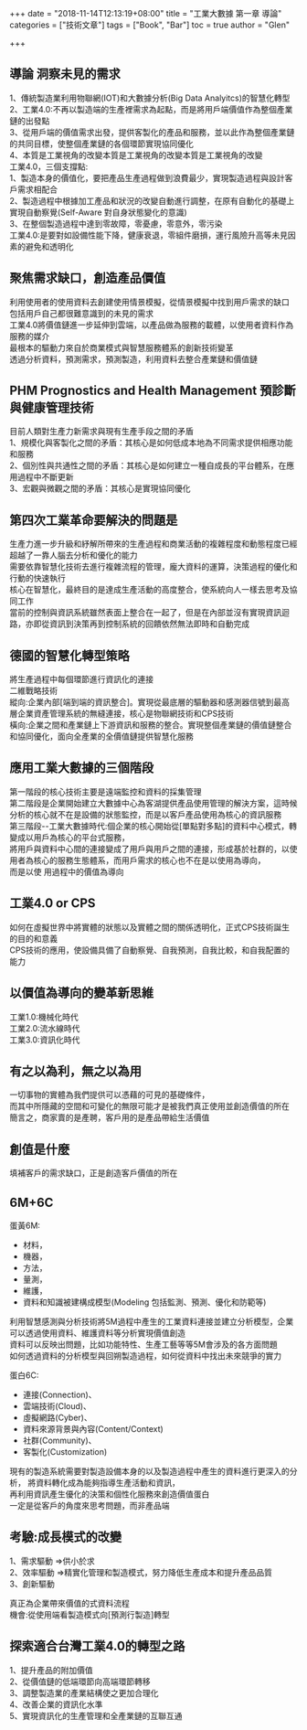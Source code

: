 +++
date = "2018-11-14T12:13:19+08:00"
title = "工業大數據 第一章 導論"
categories = ["技術文章"]
tags = ["Book", "Bar"]
toc = true
author = "Glen"


+++
## 導論 洞察未見的需求
1、傳統製造業利用物聯網(IOT)和大數據分析(Big Data Analyitcs)的智慧化轉型  
2、工業4.0:不再以製造端的生產裡需求為起點，而是將用戶端價值作為整個產業鏈的出發點  
3、從用戶端的價值需求出發，提供客製化的產品和服務，並以此作為整個產業鏈的共同目標，使整個產業鏈的各個環節實現協同優化  
4、本質是工業視角的改變本質是工業視角的改變本質是工業視角的改變  
工業4.0，三個支撐點:  
 1、製造本身的價值化，要把產品生產過程做到浪費最少，實現製造過程與設計客戶需求相配合  
 2、製造過程中根據加工產品和狀況的改變自動進行調整，在原有自動化的基礎上實現自動察覺(Self-Aware 對自身狀態變化的意識)  
 3、在整個製造過程中達到零故障，零憂慮，零意外，零污染  
工業4.0:是要對如設備性能下降，健康衰退，零組件磨損，運行風險升高等未見因素的避免和透明化
  
## 聚焦需求缺口，創造產品價值
利用使用者的使用資料去創建使用情景模擬，從情景模擬中找到用戶需求的缺口  
包括用戶自己都很難意識到的未見的需求  
工業4.0將價值鏈進一步延伸到雲端，以產品做為服務的載體，以使用者資料作為服務的媒介  
最根本的驅動力來自於商業模式與智慧服務體系的創新技術變革  
透過分析資料，預測需求，預測製造，利用資料去整合產業鏈和價值鏈  
  
## PHM Prognostics and Health Management 預診斷與健康管理技術
目前人類對生產力新需求與現有生產手段之間的矛盾  
1、規模化與客製化之間的矛盾：其核心是如何低成本地為不同需求提供相應功能和服務  
2、個別性與共通性之間的矛盾：其核心是如何建立一種自成長的平台體系，在應用過程中不斷更新  
3、宏觀與微觀之間的矛盾：其核心是實現協同優化  

## 第四次工業革命要解決的問題是
生產力進一步升級和紓解所帶來的生產過程和商業活動的複雜程度和動態程度已經超越了一靠人腦去分析和優化的能力  
需要依靠智慧化技術去進行複雜流程的管理，龐大資料的運算，決策過程的優化和行動的快速執行  
核心在智慧化，最終目的是達成生產活動的高度整合，使系統向人一樣去思考及協同工作  
當前的控制與資訊系統雖然表面上整合在一起了，但是在內部並沒有實現資訊迴路，亦即從資訊到決策再到控制系統的回饋依然無法即時和自動完成  
  
## 德國的智慧化轉型策略
將生產過程中每個環節進行資訊化的連接  
二維戰略技術  
 縱向:企業內部[端到端的資訊整合]。實現從最底層的驅動器和感測器信號到最高層企業資產管理系統的無縫連接，核心是物聯網技術和CPS技術  
 橫向:企業之間和產業鏈上下游資訊和服務的整合。實現整個產業鏈的價值鏈整合和協同優化，面向全產業的全價值鏈提供智慧化服務  
  
## 應用工業大數據的三個階段
第一階段的核心技術主要是遠端監控和資料的採集管理  
第二階段是企業開始建立大數據中心為客湖提供產品使用管理的解決方案，這時候分析的核心就不在是設備的狀態監控，而是以客戶產品使用為核心的資訊服務  
第三階段--工業大數據時代:個企業的核心開始從[單點對多點]的資料中心模式，轉變成以用戶為核心的平台式服務，  
將用戶與資料中心間的連接變成了用戶與用戶之間的連接，形成基於社群的，以使用者為核心的服務生態體系，而用戶需求的核心也不在是以使用為導向，  
而是以使 用過程中的價值為導向
  
## 工業4.0 or CPS
如何在虛擬世界中將實體的狀態以及實體之間的關係透明化，正式CPS技術誕生的目的和意義  
CPS技術的應用，使設備具備了自動察覺、自我預測，自我比較，和自我配置的能力  

## 以價值為導向的變革新思維  
工業1.0:機械化時代  
工業2.0:流水線時代  
工業3.0:資訊化時代  
  
## 有之以為利，無之以為用
一切事物的實體為我們提供可以憑藉的可見的基礎條件，  
而其中所隱藏的空間和可變化的無限可能才是被我們真正使用並創造價值的所在  
簡言之，商家賣的是產聘，客戶用的是產品帶給生活價值  
  
## 創值是什麼
填補客戶的需求缺口，正是創造客戶價值的所在  
  
## 6M+6C
蛋黃6M:
  * 材料，
  * 機器，
  * 方法，
  * 量測，
  * 維護，  
  * 資料和知識被建構成模型(Modeling 包括監測、預測、優化和防範等)  

利用智慧感測與分析技術將5M過程中產生的工業資料連接並建立分析模型，企業可以透過使用資料、維護資料等分析實現價值創造  
資料可以反映出問題，比如功能特性、生產工藝等等5M會涉及的各方面問題  
如何透過資料的分析模型與回朔製造過程，如何從資料中找出未來競爭的實力  
  
蛋白6C:
  * 連接(Connection)、  
  * 雲端技術(Cloud)、  
  * 虛擬網路(Cyber)、  
  * 資料來源背景與內容(Content/Context)  
  * 社群(Community)、  
  * 客製化(Customization)  

現有的製造系統需要對製造設備本身的以及製造過程中產生的資料進行更深入的分析，
將資料轉化成為能夠指導生產活動和資訊，  
再利用資訊產生優化的決策和個性化服務來創造價值蛋白  
一定是從客戶的角度來思考問題，而非產品端  

## 考驗:成長模式的改變
1、需求驅動	=>供小於求  
2、效率驅動	=>精實化管理和製造模式，努力降低生產成本和提升產品品質  
3、創新驅動  

真正為企業帶來價值的式資料流程  
機會:從使用端看製造模式向[預測行製造]轉型  

## 探索適合台灣工業4.0的轉型之路
1、提升產品的附加價值  
2、從價值鏈的低端環節向高端環節轉移  
3、調整製造業的產業結構使之更加合理化  
4、改善企業的資訊化水準  
5、實現資訊化的生產管理和全產業鏈的互聯互通  

